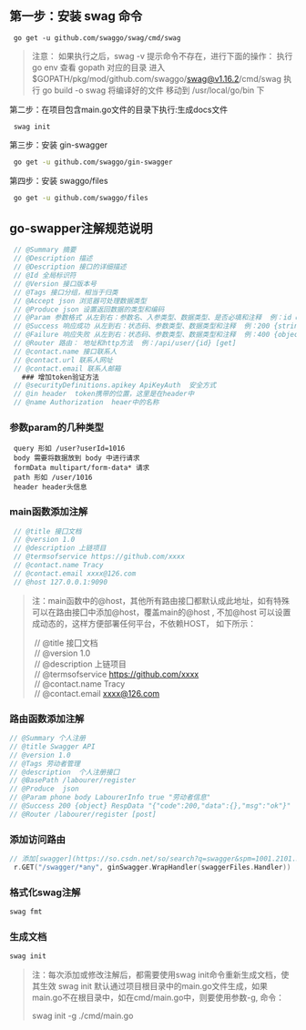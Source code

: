 
## 第一步：安装 swag 命令

```shell
 go get -u github.com/swaggo/swag/cmd/swag
```

> 注意：
> 如果执行之后，swag -v 提示命令不存在，进行下面的操作：
> 执行 go env 查看 gopath 对应的目录
> 进入 $GOPATH/pkg/mod/github.com/swaggo/swag@v1.16.2/cmd/swag
> 执行 go build -o swag
> 将编译好的文件 移动到 /usr/local/go/bin 下

第二步：在项目包含main.go文件的目录下执行:生成docs文件
```shell
 swag init
```
第三步：安装 gin-swagger
```sh
 go get -u github.com/swaggo/gin-swagger
```
第四步：安装 swaggo/files
```sh
 go get -u github.com/swaggo/files
```
## go-swapper注解规范说明

``` go
 // @Summary 摘要  
 // @Description 描述  
 // @Description 接口的详细描述  
 // @Id 全局标识符  
 // @Version 接口版本号  
 // @Tags 接口分组，相当于归类  
 // @Accept json 浏览器可处理数据类型  
 // @Produce json 设置返回数据的类型和编码  
 // @Param 参数格式 从左到右：参数名、入参类型、数据类型、是否必填和注释  例：id query int true "ID"  
 // @Success 响应成功 从左到右：状态码、参数类型、数据类型和注释  例：200 {string} string "success"  
 // @Failure 响应失败 从左到右：状态码、参数类型、数据类型和注释  例：400 {object}  string "缺少参数 ID"  
 // @Router 路由： 地址和http方法  例：/api/user/{id} [get]  
 // @contact.name 接口联系人  
 // @contact.url 联系人网址  
 // @contact.email 联系人邮箱  
   ### 增加token验证方法  
 // @securityDefinitions.apikey ApiKeyAuth  安全方式  
 // @in header  token携带的位置，这里是在header中  
 // @name Authorization  heaer中的名称  
```
### 参数param的几种类型
```
 query 形如 /user?userId=1016  
 body 需要将数据放到 body 中进行请求  
 formData multipart/form-data* 请求  
 path 形如 /user/1016  
 header header头信息
```
### main函数添加注解
```go
 // @title 接囗文档  
 // @version 1.0  
 // @description 上链项目  
 // @termsofservice https://github.com/xxxx  
 // @contact.name Tracy  
 // @contact.email xxxx@126.com  
 // @host 127.0.0.1:9090
```
> 注：main函数中的@host，其他所有路由接囗都默认成此地址，如有特殊可以在路由接囗中添加@host，覆盖main的@host , 不加@host 可以设置成动态的，这样方便部署任何平台，不依赖HOST， 如下所示：
> 
>  // @title 接囗文档  
>  // @version 1.0  
>  // @description 上链项目  
>  // @termsofservice https://github.com/xxxx  
>  // @contact.name Tracy  
>  // @contact.email xxxx@126.com
### 路由函数添加注解
```go
// @Summary 个人注册  
// @title Swagger API  
// @version 1.0  
// @Tags 劳动者管理  
// @description  个人注册接囗  
// @BasePath /labourer/register  
// @Produce  json  
// @Param phone body LabourerInfo true "劳动者信息"  
// @Success 200 {object} RespData "{"code":200,"data":{},"msg":"ok"}"  
// @Router /labourer/register [post]
```
### 添加访问路由
```go
// 添加[swagger](https://so.csdn.net/so/search?q=swagger&spm=1001.2101.3001.7020)访问路由  
 r.GET("/swagger/*any", ginSwagger.WrapHandler(swaggerFiles.Handler))
```
### 格式化swag注解
```sh
swag fmt
```
### 生成文档
```sh
swag init
```
> 注：每次添加或修改注解后，都需要使用swag init命令重新生成文档，使其生效 swag init 默认通过项目根目录中的main.go文件生成，如果main.go不在根目录中，如在cmd/main.go中，则要使用参数-g, 命令：
> 
> swag init -g ./cmd/main.go
